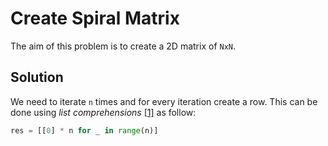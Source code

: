 # Create Spiral Matrix

The aim of this problem is to create a 2D matrix of `NxN`.

## Solution

We need to iterate `n` times and for every iteration create a row. This can be done using _list comprehensions_ [[1]][lc] as follow:

```python
res = [[0] * n for _ in range(n)]
```

[lc]:https://docs.python.org/3/tutorial/datastructures.html#list-comprehensions